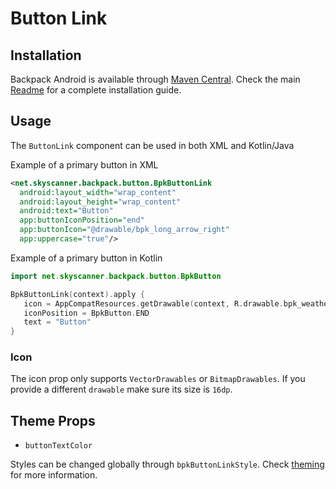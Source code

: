 # Button Link

## Installation

Backpack Android is available through [Maven Central](https://search.maven.org/artifact/net.skyscanner.backpack/backpack-android). Check the main [Readme](https://github.com/skyscanner/backpack-android#installation) for a complete installation guide.

## Usage

The `ButtonLink` component can be used in both XML and Kotlin/Java

Example of a primary button in XML

```xml
<net.skyscanner.backpack.button.BpkButtonLink
  android:layout_width="wrap_content"
  android:layout_height="wrap_content"
  android:text="Button"
  app:buttonIconPosition="end"
  app:buttonIcon="@drawable/bpk_long_arrow_right"
  app:uppercase="true"/>
```

Example of a primary button in Kotlin

```Kotlin
import net.skyscanner.backpack.button.BpkButton

BpkButtonLink(context).apply {
   icon = AppCompatResources.getDrawable(context, R.drawable.bpk_weather)
   iconPosition = BpkButton.END
   text = "Button"
}
```

### Icon

The icon prop only supports `VectorDrawables` or `BitmapDrawables`. If you provide a different `drawable` make sure
its size is `16dp`.

## Theme Props

- `buttonTextColor`

Styles can be changed globally through `bpkButtonLinkStyle`. Check [theming](https://github.com/Skyscanner/backpack-android/blob/main/docs/view/THEMING.md) for more information.
